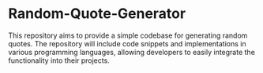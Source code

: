 # Random-Quote-Generator
This repository aims to provide a simple codebase for generating random quotes. The repository will include code snippets and implementations in various programming languages, allowing developers to easily integrate the functionality into their projects.
